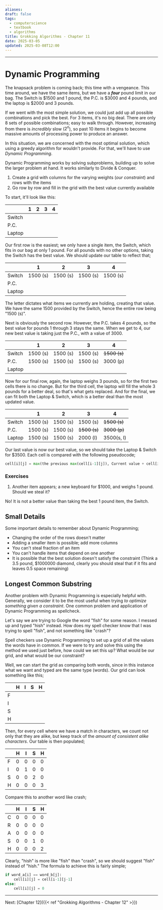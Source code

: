 ```yaml
---
aliases: 
draft: false
tags:
  - computerscience
  - textbook
  - algorithms
title: Grokking Algorithms - Chapter 11
date: 2025-03-05
updated: 2025-03-08T12:00
---
```


-------------------------------------------------------------------------------

# Dynamic Programming

The knapsack problem is coming back; this time with a vengeance. This time around, we have the same items, but we have a ***four*** pound limit in our bag. The Switch is $1500 and 1 pound, the P.C. is $3000 and 4 pounds, and the laptop is $2000 and 3 pounds. 

If we went with the most simple solution, we could just add up all possible combinations and pick the best. For 3 items, it's no big deal. There are only 8 sets of possible combinations; easy to walk through. However, increasing from there is *incredibly* slow ($2^n$), so past 10 items it begins to become massive amounts of processing power to produce an answer.

In this situation, we are concerned with the most optimal solution, which using a greedy algorithm for wouldn't provide. For that, we'll have to use *Dynamic Programming*. 

Dynamic Programming works by solving subproblems, building up to solve the larger problem at hand. It works similarly to Divide & Conquer. 

1. Create a grid with columns for the varying weights (*our constraint*) and rows with the items
2. Go row by row and fill in the grid with the best value currently available

To start, it'll look like this:

|        | 1   | 2   | 3   | 4   |
| ------ | --- | --- | --- | --- |
| Switch |     |     |     |     |
| P.C.   |     |     |     |     |
| Laptop |     |     |     |     |

Our first row is the easiest; we only have a single item, the Switch, which fits in our bag at only 1 pound. For all pounds with no other options, taking the Switch has the best value. We should update our table to reflect that;


|        | 1        | 2        | 3        | 4        |
| ------ | -------- | -------- | -------- | -------- |
| Switch | 1500 (s) | 1500 (s) | 1500 (s) | 1500 (s) |
| P.C.   |          |          |          |          |
| Laptop |          |          |          |          |
The letter dictates what items we currently are holding, creating that value. We have the same 1500 provided by the Switch, hence the entire row being "1500 (s)".

Next is obviously the second row. However, the P.C. takes 4 pounds, so the best value for pounds 1 through 3 stays the same. When we get to 4, our new best value is taking just the P.C., with a value of 3000.

|        | 1        | 2        | 3        | 4            |
| ------ | -------- | -------- | -------- | ------------ |
| Switch | 1500 (s) | 1500 (s) | 1500 (s) | ~~1500 (s)~~ |
| P.C.   | 1500 (s) | 1500 (s) | 1500 (s) | 3000 (p)     |
| Laptop |          |          |          |              |
Now for our final row, again, the laptop weighs 3 pounds, so for the first two cells there is no change. But for the third cell, the laptop will fill the whole 3 pounds for a better deal, so that's what gets replaced. And for the final, we can fit both the Laptop & Switch, which is a better deal than the most updated value.

|        | 1        | 2        | 3            | 4            |
| ------ | -------- | -------- | ------------ | ------------ |
| Switch | 1500 (s) | 1500 (s) | 1500 (s)     | ~~1500 (s)~~ |
| P.C.   | 1500 (s) | 1500 (s) | ~~1500 (s)~~ | ~~3000 (p)~~ |
| Laptop | 1500 (s) | 1500 (s) | 2000 (l)     | 3500(s, l)   |
Our last value is now our best value, so we should take the Laptop & Switch for $3500. Each cell is compared with the following pseudocode;

```python
cell[i][j] = max(the previous max(cell[i-1][j]), Current value + cell[i-1][j-item weight])
```

### Exercises

1. Another item appears; a new keyboard for $1000, and weighs 1 pound. Should we steal it?

No! It is not a better value than taking the best 1 pound item, the Switch.

## Small Details

Some important details to remember about Dynamic Programming;

- Changing the order of the rows doesn't matter
- Adding a smaller item is possible; add more columns
- You can't steal fraction of an item
- You can't handle items that depend on one another
- It is possible that the best solution doesn't satisfy the constraint (Think a 3.5 pound, $1000000 diamond, clearly you should steal that if it fits and leaves 0.5 space remaining)

## Longest Common Substring

Another problem with Dynamic Programming is especially helpful with. Generally, we consider it to be the most useful when trying *to optimize something given a constraint*. One common problem and application of Dynamic Programming as spellcheck.

Let's say we are trying to Google the word "fish" for some reason. I messed up and typed "hish" instead. How does my spell checker know that I was trying to spell "fish", and not something like "crash"?

Spell checkers use Dynamic Programming to set up a grid of all the values the words have in common. If we were to try and solve this using the method we used just before, how could we set this up? What would be our grid, and what would be our constraint?

Well, we can start the grid as comparing both words, since in this instance what we want and typed are the same type (words). Our grid can look something like this;

|     | H   | I   | S   | H   |
| --- | --- | --- | --- | --- |
| F   |     |     |     |     |
| I   |     |     |     |     |
| S   |     |     |     |     |
| H   |     |     |     |     |
Then, for every cell where we have a match in characters, we count not only that they are alike, but keep track of the *amount of consistent alike characters*. Our table is then populated;

|     | H   | I   | S   | H   |
| --- | --- | --- | --- | --- |
| F   | 0   | 0   | 0   | 0   |
| I   | 0   | 1   | 0   | 0   |
| S   | 0   | 0   | 2   | 0   |
| H   | 0   | 0   | 0   | 3   |
Compare this to another word like crash;

|     | H   | I   | S   | H   |
| --- | --- | --- | --- | --- |
| C   | 0   | 0   | 0   | 0   |
| R   | 0   | 0   | 0   | 0   |
| A   | 0   | 0   | 0   | 0   |
| S   | 0   | 0   | 1   | 0   |
| H   | 0   | 0   | 0   | 2   |
Clearly, "hish" is more like "fish" than "crash", so we should suggest "fish" instead of "hish." The formula to achieve this is fairly simple;

```python
if word_a[i] == word_b[j]:
	cell[i][j] = cell[i-1][j-1]
else:
	cell[i][j] = 0
```


---
Next: 
[Chapter 12]({{< ref "Grokking Algorithms - Chapter 12" >}})



